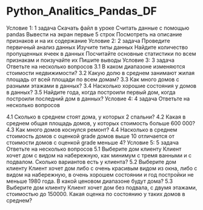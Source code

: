 # Python_Analitics_Pandas_DF
Условие 1: 1 задача
Скачать файл в уроке
Считать данные с помощью pandas
Вывести на экран первые 5 строк
Посмотреть на описание признаков и на их содержание
Условие 2: 2 задача
Проведите первичный анализ данных
Изучите типы данных
Найдите количество пропущенных ячеек в данных
Посчитайте основные статистики по всем признакам и поизучайте их
Пишите выводы
Условие 3: 3 задача
Ответьте на несколько вопросов
3.1 В каком диапазоне изменяются стоимости недвижимости?
3.2 Какую долю в среднем занимают жилая площадь от всей площади по всем домам?
3.3 Как много домов с разными этажами в данных?
3.4 Насколько хорошие состояния у домов в данных?
3.5 Найдите года, когда построили первый дом, когда построили последний дом в данных?
Условие 4: 4 задача
Ответьте на несколько вопросов

4.1 Сколько в среднем стоят дома, у которых 2 спальни?
4.2 Какая в среднем общая площадь домов, у которых стоимость больше 600 000?
4.3 Как много домов коснулся ремонт?
4.4 Насколько в среднем стоимость домов с оценкой grade домов выше 10 отличается от стоимости домов с оценкой grade меньше 4?
Условие 5: 5 задача
Ответьте на несколько вопросов
5.1 Выберите дом клиенту
Клиент хочет дом с видом на набережную, как минимум с тремя ванными и с подвалом. Сколько вариантов есть у клиента?
5.2 Выберите дом клиенту
Клиент хочет дом либо с очень красивым видом из окна, либо с видом на набережную, в очень хорошем состоянии и год постройки не меньше 1980 года. В какой ценовом диапазоне будут дома?
5.3 Выберите дом клиенту
Клиент хочет дом без подвала, с двумя этажами, стоимостью до 150000. Какая оценка по состоянию у таких домов в среднем?

